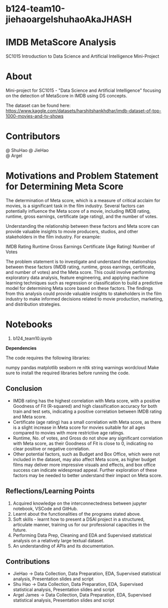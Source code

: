 # b124-team10-jiehaoargelshuhaoAkaJHASH

# IMDB MetaScore Analysis
SC1015 Introduction to Data Science and Artificial Intelligence Mini-Project

# About
Mini-project for SC1015 - "Data Science and Artificial Intelligence" focusing on the detection of MetaScore in IMDB using DS concepts.

The dataset can be found here: https://www.kaggle.com/datasets/harshitshankhdhar/imdb-dataset-of-top-1000-movies-and-tv-shows

# Contributors

@ ShuHao
@ JieHao   
@ Argel   

# Motivations and Problem Statement for Determining Meta Score

The determination of Meta score, which is a measure of critical acclaim for movies, is a significant task in the film industry. Several factors can potentially influence the Meta score of a movie, including IMDB rating, runtime, gross earnings, certificate (age rating), and the number of votes.

Understanding the relationship between these factors and Meta score can provide valuable insights to movie producers, studios, and other stakeholders in the film industry. For example:

IMDB Rating
Runtime
Gross Earnings
Certificate (Age Rating)
Number of Votes

The problem statement is to investigate and understand the relationships between these factors (IMDB rating, runtime, gross earnings, certificate, and number of votes) and the Meta score. This could involve performing exploratory data analysis, feature engineering, and applying machine learning techniques such as regression or classification to build a predictive model for determining Meta score based on these factors. The findings from this analysis could provide valuable insights to stakeholders in the film industry to make informed decisions related to movie production, marketing, and distribution strategies.

# Notebooks
1) b124_team10.ipynb



**Dependencies**

The code requires the following libraries:

numpy
pandas
matplotlib
seaborn
re
nltk
string
warnings
wordcloud
Make sure to install the required libraries before running the code.


## Conclusion
- IMDB rating has the highest correlation with Meta score, with a positive Goodness of Fit (R-squared) and high classification accuracy for both train and test sets, indicating a positive correlation between IMDB rating and Meta score.
- Certificate (age rating) has a small correlation with Meta score, as there is a slight increase in Meta score for movies suitable for all ages compared to movies with more restrictive age ratings.
- Runtime, No. of votes, and Gross do not show any significant correlation with Meta score, as their Goodness of Fit is close to 0, indicating no clear positive or negative correlation.
- Other potential factors, such as Budget and Box Office, which were not included in the dataset, may also affect Meta score, as higher budget films may deliver more impressive visuals and effects, and box office success can indicate widespread appeal. Further exploration of these factors may be needed to better understand their impact on Meta score.

## Reflections/Learning Points
1. Acquired knowledge on the interconnectedness between jupyter notebook, VSCode and GitHub.
2. Learnt about the functionalities of the programs stated above. 
3. Soft skills - learnt how to present a DSAI project in a structured, articulate manner, training us for our professional capacities in the future. 
4. Performing Data Prep, Cleaning and EDA and Supervised statistical analysis on a relatively large textual dataset.
6. An understanding of APIs and its documentation.

## Contributions
* JieHao   &#8594; Data Collection, Data Preparation, EDA, Supervised statistical analysis, Presentation slides and script
* Shu Hao  &#8594; Data Collection, Data Preparation, EDA, Supervised statistical analysis, Presentation slides and script
* Argel James   &#8594; Data Collection, Data Preparation, EDA, Supervised statistical analysis, Presentation slides and script
